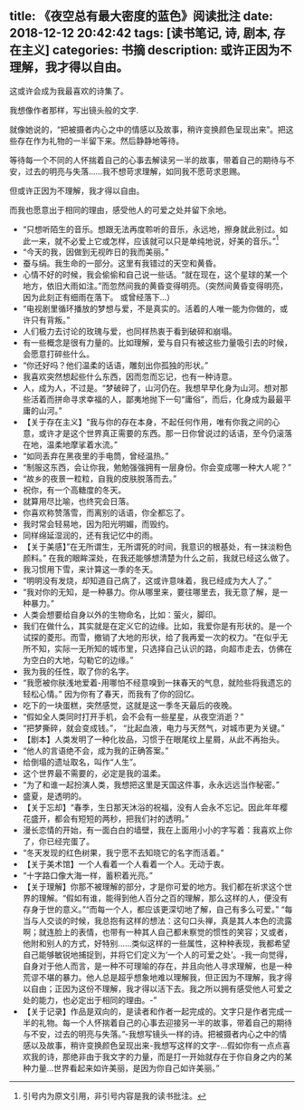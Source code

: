 title: 《夜空总有最大密度的蓝色》阅读批注
date: 2018-12-12 20:42:42
tags: [读书笔记, 诗, 剧本, 存在主义]
categories: 书摘
description: 或许正因为不理解，我才得以自由。
---

这或许会成为我最喜欢的诗集了。

我想像作者那样，写出镜头般的文字.

就像她说的，“把被摄者内心之中的情感以及故事，稍许变换颜色呈现出来”。把这些存在作为礼物的一半留下来。然后静静地等待。

等待每一个不同的人怀揣着自己的心事去解读另一半的故事，带着自己的期待与不安，过去的明亮与失落……我不想苛求理解，如同我不愿苛求恩赐。

但或许正因为不理解，我才得以自由。

而我也愿意出于相同的理由，感受他人的可爱之处并留下余地。


- “只想听陌生的音乐。想跟无法再度聆听的音乐，永远地，擦身就此别过。如此一来，就不必爱上它或怎样，应该就可以只是单纯地说，好美的音乐。”[^1]
- “今天的我，因做到无视昨日的我而美丽。”
- 蚕与绢。我生命的一部分。这里有我错过的天空和黄昏。
- 心情不好的时候，我会偷偷和自己说一些话。“就在现在，这个星球的某一个地方，依旧大雨如注。”而忽然间我的黄昏变得明亮。（突然间黄昏变得明亮，因为此刻正有细雨在落下。 或曾经落下…）
- “电视剧里循环播放的梦想与爱，不是真实的。活着的人唯一能为你做的，或许只有背叛。”
- 人们极力去讨论的玫瑰与爱，也同样热衷于看到破碎和崩塌。
- 有一些概念是很有力量的。比如理解，爱与自只有被这些力量吸引去的时候，会愿意打碎些什么。
- “你还好吗？他们温柔的话语，雕刻出你孤独的形状。”
- 我喜欢突然想起些什么东西，因而忽而忘记，也有一种诗意。
- 人，成为人，不过是。“梦破碎了，山河仍在。我想早早化身为山河。想对那些活着而拼命寻求幸福的人，鄙夷地抛下一句“庸俗”，而后，化身成为最最平庸的山河。”
- 【关于存在主义】“我与你的存在本身，不起任何作用，唯有你我之间的心意，或许才是这个世界真正需要的东西。那一日你曾说过的话语，至今仍滚落在地，温柔地摩挲着水流。”
- “如同丢弃在黑夜里的手电筒，曾经温热。”
- “制服这东西，会让你我，勉勉强强拥有一层身份。你会变成哪一种大人呢？”
- “故乡的夜景一粒粒，自我的皮肤脱落而去。”
- 祝你，有一个高糖度的冬天。
- 就算用尽比喻，也终究会日落。
- 你喜欢称赞落雪，而离别的话语，你全都忘了。
- 我时常会轻易地，因为阳光明媚，而毁约。
- 同样绵延湿润的，还有我记忆中的雨。
- 【关于美感】”在无所谓生，无所谓死的时间，我意识的根基处，有一抹淡粉色颜料。” 在我的眼眸深处，在我还能够想清楚为什么之前，我就已经这么做了。
- 我习惯用下雪，来计算这一季的冬天。
- “明明没有发烧，却知道自己病了，这或许意味着，我已经成为大人了。”
- “我对你的无知，是一种暴力。你从哪里来，要往哪里去，我无意了解，是一种暴力。”
- 人类会想要给自身以外的生物命名，比如：萤火，脚印。
- 我们在做什么，其实就是在定义它的边缘。比如，我爱你是有形状的。是一个试探的菱形。而雪，撤销了大地的形状，给了我再爱一次的权力。“在似乎无所不知，实际一无所知的城市里，只选择自己认识的路，向超市走去，仿佛在为空白的大地，勾勒它的边缘。”
- 我为我的任性，取了你的名字。
- “我愿被你肤浅地爱着-用哪怕不经意嗅到一抹春天的气息，就险些将我遗忘的轻松心情。” 因为你有了春天，而我有了你的回忆。
- 吃下的一块蛋糕，突然感觉，这就是这一季冬天最后的夜晚。
- “假如全人类同时打开手机，会不会有一些星星，从夜空消逝？”
- “把梦撕碎，就会变成钱。”， “比起血液，电力与天然气，对城市更为关键。”
- 【剧本】人类发明了一种化妆品，习惯于在眼尾纹上星屑，从此不再抬头。
- “他人的言语绝不会，成为我的正确答案。”
- 给倒塌的遗址取名，叫作“人生”。
- 这个世界最不需要的，必定是我的温柔。
- “为了和谁一起扮演人类，我想把这里是天国这件事，永永远远当作秘密。”
- 盛夏，是透明的。
- 【关于忘却】“春季，生日那天沐浴的祝福，没有人会永不忘记。因此年年樱花盛开，都会有短短的两秒，把我们衬的透明。”
- 漫长恋情的开始，有一面白白的墙壁，我在上面用小小的字写着：我喜欢上你了，你已经完蛋了。
- “冬天发现的红色树果，我宁愿不去知晓它的名字而活着。”
- 【关于美术馆】一个人看着一个人看着一个人。无动于衷。
- “十字路口像大海一样，蓄积着光亮。”
- 【关于理解】你那不被理解的部分，才是你可爱的地方。我们都在祈求这个世界的理解。“假如有谁，能得到他人百分之百的理解，那么这样的人，便没有存身于世的意义。”“而每一个人，都应该更深切地了解，自己有多么可爱。”
“每当与人交谈的时候，我总抱有这样的想法：这句口头禅，真是其人本色的流露啊；就连脸上的表情，也带有一种其人自己都未察觉的惯性的笑容；又或者，他附和别人的方式，好特别……类似这样的一些属性，这种种表现，我都希望自己能够敏锐地捕捉到，并将它们定义为‘一个人的可爱之处’。-我一向觉得，自身对于他人而言，是一种不可理喻的存在，并且向他人寻求理解，也是一种荒谬不堪的暴力。他人总是超乎想象地难以理解我，但正因为不理解，我才得以自由；正因为这份不理解，我才得以活下去。我之所以拥有感受他人可爱之处的能力，也必定出于相同的理由。-”
- 【关于记录】作品是双向的，是读者和作者一起完成的。文字只是作者完成一半的礼物。每一个人怀揣着自己的心事去迎接另一半的故事，带着自己的期待与不安，过去的明亮与失落。”-我想写镜头一样的诗。把被摄者内心之中的情感以及故事，稍许变换颜色呈现出来-我想写这样的文字-…假如你有一点点喜欢我的诗，那绝非由于我文字的力量，而是打一开始就存在于你自身之内的某种力量…世界看起来如许美丽，是因为你自己如许美丽。”

[^1]: 引号内为原文引用，非引号内容是我的读书批注。